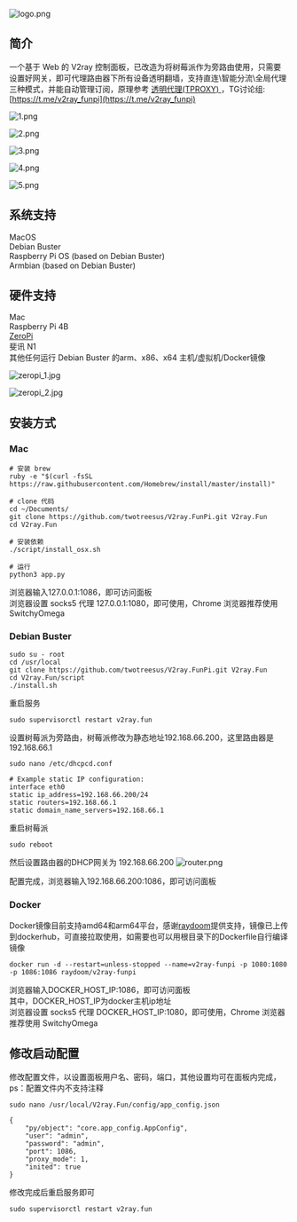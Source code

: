 ![logo.png](pic/logo.png)

## 简介

一个基于 Web 的 V2ray 控制面板，已改造为将树莓派作为旁路由使用，只需要设置好网关，即可代理路由器下所有设备透明翻墙，支持直连\智能分流\全局代理 三种模式，并能自动管理订阅，原理参考 [透明代理(TPROXY)
](https://guide.v2fly.org/app/tproxy.html)，TG讨论组:[https://t.me/v2ray_funpi](https://t.me/v2ray_funpi)

![1.png](pic/1.png)  

![2.png](pic/2.png)  

![3.png](pic/3.png)  

![4.png](pic/4.png)  

![5.png](pic/5.png)  

## 系统支持
MacOS  
Debian Buster  
Raspberry Pi OS (based on Debian Buster)  
Armbian (based on Debian Buster)


## 硬件支持
Mac  
Raspberry Pi 4B  
[ZeroPi](http://wiki.friendlyarm.com/wiki/index.php/ZeroPi)  
斐讯 N1  
其他任何运行 Debian Buster 的arm、x86、x64 主机/虚拟机/Docker镜像 

![zeropi_1.jpg](pic/zeropi_1.jpg)  

![zeropi_2.jpg](pic/zeropi_2.jpg)  

## 安装方式
### Mac
```
# 安装 brew
ruby -e "$(curl -fsSL https://raw.githubusercontent.com/Homebrew/install/master/install)"

# clone 代码
cd ~/Documents/
git clone https://github.com/twotreesus/V2ray.FunPi.git V2ray.Fun
cd V2ray.Fun

# 安装依赖
./script/install_osx.sh

# 运行
python3 app.py

```
浏览器输入127.0.0.1:1086，即可访问面板  
浏览器设置 socks5 代理 127.0.0.1:1080，即可使用，Chrome 浏览器推荐使用 SwitchyOmega  

### Debian Buster
```
sudo su - root
cd /usr/local
git clone https://github.com/twotreesus/V2ray.FunPi.git V2ray.Fun
cd V2ray.Fun/script
./install.sh
```

重启服务

```
sudo supervisorctl restart v2ray.fun
```

设置树莓派为旁路由，树莓派修改为静态地址192.168.66.200，这里路由器是192.168.66.1
```
sudo nano /etc/dhcpcd.conf

# Example static IP configuration:
interface eth0
static ip_address=192.168.66.200/24
static routers=192.168.66.1
static domain_name_servers=192.168.66.1
```

重启树莓派
```
sudo reboot
```

然后设置路由器的DHCP网关为 192.168.66.200
![router.png](pic/router.png)

配置完成，浏览器输入192.168.66.200:1086，即可访问面板

### Docker
Docker镜像目前支持amd64和arm64平台，感谢[raydoom](https://github.com/raydoom)提供支持，镜像已上传到dockerhub，可直接拉取使用，如需要也可以用根目录下的Dockerfile自行编译镜像

```
docker run -d --restart=unless-stopped --name=v2ray-funpi -p 1080:1080 -p 1086:1086 raydoom/v2ray-funpi
```

浏览器输入DOCKER_HOST_IP:1086，即可访问面板  
其中，DOCKER_HOST_IP为docker主机ip地址  
浏览器设置 socks5 代理 DOCKER_HOST_IP:1080，即可使用，Chrome 浏览器推荐使用 SwitchyOmega  

## 修改启动配置
修改配置文件，以设置面板用户名、密码，端口，其他设置均可在面板内完成，ps：配置文件内不支持注释

```
sudo nano /usr/local/V2ray.Fun/config/app_config.json

{
    "py/object": "core.app_config.AppConfig",
    "user": "admin",
    "password": "admin",
    "port": 1086,
    "proxy_mode": 1,
    "inited": true
}
```

修改完成后重启服务即可
```
sudo supervisorctl restart v2ray.fun
```
